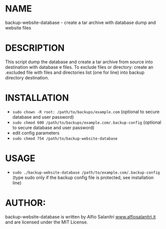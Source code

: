 # NAME
backup-website-database - create a tar archive with database dump and website files

# DESCRIPTION
This script dump the database and create a tar archive from source into destination with database e files.
To exclude files or directory: create an .excluded file with files and directories list (one for line) into backup directory destination.

# INSTALLATION
- `sudo chown -R root: /path/to/backups/example.com` (optional to secure database and user password)
- `sudo chmod 600 /path/to/backups/example.com/.backup-config` (optional to secure database and user password)
- edit config parameters
- `sudo chmod 754 /path/to/backup-website-database`


# USAGE
- `sudo ./backup-website-database /path/to/example.com/.backup-config` (type sudo only if the backup config file is protected, see installation line)
       
# AUTHOR: 
backup-website-database is written by Alfio Salanitri www.alfiosalanitri.it and are licensed under the MIT License.
